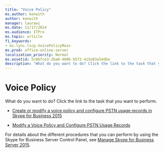 ```yaml
---
title: "Voice Policy"
ms.author: kenwith
author: kenwith
manager: laurawi
ms.date: 11/17/2014
ms.audience: ITPro
ms.topic: article
f1_keywords:
- ms.lync.lscp.VoicePolicyMain
ms.prod: office-online-server
localization_priority: Normal
ms.assetid: 5c0bfce3-2ba0-4006-b5f2-415e03e54dbe
description: "What do you want to do? Click the link to the task that you want to perform."
---
```


# Voice Policy
 
What do you want to do? Click the link to the task that you want to perform.
  
- [Create or modify a voice policy and configure PSTN usage records in Skype for Business 2015](../../deploy-1/deploy-enterprise-voice/voice-policy-and-pstn-usage-records.md)
    
- [Modify a Voice Policy and Configure PSTN Usage Records](http://technet.microsoft.com/library/6c53aaf5-218b-4bd4-8cea-31bc9d53f1bd.aspx)
    
For details about the different procedures that you can perform by using the Skype for Business Server Control Panel, see [Manage Skype for Business Server 2015](../../manage/manage.md).

